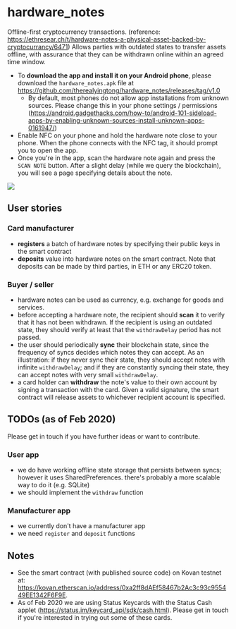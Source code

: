 # hardware_notes
Offline-first cryptocurrency transactions. (reference: https://ethresear.ch/t/hardware-notes-a-physical-asset-backed-by-cryptocurrancy/6471) Allows parties with outdated states to transfer assets offline, with assurance that they can be withdrawn online within an agreed time window.

- To **download the app and install it on your Android phone**, please download the `hardware_notes.apk` file at https://github.com/therealyingtong/hardware_notes/releases/tag/v1.0
  - By default, most phones do not allow app installations from unknown sources. Please change this in your phone settings / permissions (https://android.gadgethacks.com/how-to/android-101-sideload-apps-by-enabling-unknown-sources-install-unknown-apps-0161947/)
- Enable NFC on your phone and hold the hardware note close to your phone. When the phone connects with the NFC tag, it should prompt you to open the app.
- Once you're in the app, scan the hardware note again and press the `SCAN NOTE` button. After a slight delay (while we query the blockchain), you will see a page specifying details about the note.

![](https://i.imgur.com/KfB8X8j.png)

## User stories
### Card manufacturer
- **registers** a batch of hardware notes by specifying their public keys in the smart contract
- **deposits** value into hardware notes on the smart contract. Note that deposits can be made by third parties, in ETH or any ERC20 token.

### Buyer / seller
- hardware notes can be used as currency, e.g. exchange for goods and services.
- before accepting a hardware note, the recipient should **scan** it to verify that it has not been withdrawn. If the recipient is using an outdated state, they should verify at least that the `withdrawDelay` period has not passed.
- the user should periodically **sync** their blockchain state, since the frequency of syncs decides which notes they can accept. As an illustration: if they never sync their state, they should accept notes with infinite `withdrawDelay`; and if they are constantly syncing their state, they can accept notes with very small `withdrawDelay`.
- a card holder can **withdraw** the note's value to their own account by signing a transaction with the card. Given a valid signature, the smart contract will release assets to whichever recipient account is specified.

## TODOs (as of Feb 2020)
Please get in touch if you have further ideas or want to contribute.

### User app
- we do have working offline state storage that persists between syncs; however it uses SharedPreferences. there's probably a more scalable way to do it (e.g. SQLite)
- we should implement the `withdraw` function

### Manufacturer app
- we currently don't have a manufacturer app
- we need `register` and `deposit` functions

## Notes
- See the smart contract (with published source code) on Kovan testnet at: https://kovan.etherscan.io/address/0xa2ff8dAEf58467b2Ac3c93c955449EE1342F6F9E.
- As of Feb 2020 we are using Status Keycards with the Status Cash applet (https://status.im/keycard_api/sdk/cash.html). Please get in touch if you're interested in trying out some of these cards.
